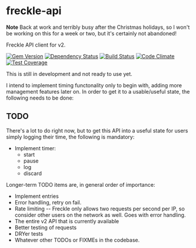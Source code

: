 # freckle-api

**Note** Back at work and terribly busy after the Christmas holidays, so I
won't be working on this for a week or two, but it's certainly not abandoned!

Freckle API client for v2.

[![Gem Version](https://badge.fury.io/rb/freckle-api.svg)](https://badge.fury.io/rb/freckle-api)
[![Dependency Status](https://gemnasium.com/shkm/freckle-api.svg)](https://gemnasium.com/shkm/freckle-api)
[![Build Status](https://travis-ci.org/shkm/freckle-api.svg)](https://travis-ci.org/shkm/freckle-api)
[![Code Climate](https://codeclimate.com/github/shkm/freckle-api/badges/gpa.svg)](https://codeclimate.com/github/shkm/freckle-api)
[![Test Coverage](https://codeclimate.com/github/shkm/freckle-api/badges/coverage.svg)](https://codeclimate.com/github/shkm/freckle-api/coverage)

This is still in development and not ready to use yet.

I intend to implement timing functonality only to begin with,
adding more management features later on. In order to get it to a
usable/useful state, the following needs to be done:

## TODO

There's a lot to do right now, but to get this API into a useful state
for users simply logging their time, the following is mandatory:

- Implement timer:
  - start
  - pause
  - log
  - discard

Longer-term TODO items are, in general order of importance:

- Implement entries
- Error handling, retry on fail.
- Rate limiting -- Freckle only allows two requests per second per IP, so consider
  other users on the network as well. Goes with error handling.
- The entire v2 API that is currently available
- Better testing of requests
- DRYer tests
- Whatever other TODOs or FIXMEs in the codebase.
